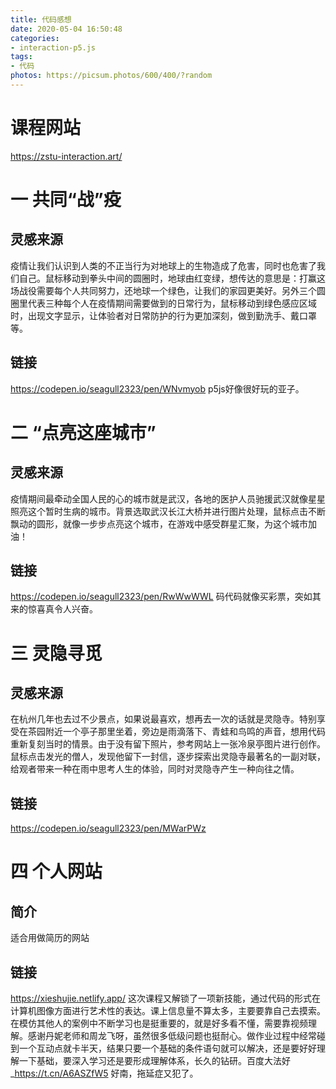 ```yaml
---
title: 代码感想
date: 2020-05-04 16:50:48
categories:
- interaction-p5.js
tags:
- 代码
photos: https://picsum.photos/600/400/?random
---
```


# 课程网站
  <https://zstu-interaction.art/>
# 一 共同“战”疫
  ## 灵感来源
  疫情让我们认识到人类的不正当行为对地球上的生物造成了危害，同时也危害了我们自己。鼠标移动到拳头中间的圆圈时，地球由红变绿，想传达的意思是：打赢这场战役需要每个人共同努力，还地球一个绿色，让我们的家园更美好。另外三个圆圈里代表三种每个人在疫情期间需要做到的日常行为，鼠标移动到绿色感应区域时，出现文字显示，让体验者对日常防护的行为更加深刻，做到勤洗手、戴口罩等。
  ## 链接
  <https://codepen.io/seagull2323/pen/WNvmyob>
  p5js好像很好玩的亚子。

# 二 “点亮这座城市”
  ## 灵感来源
  疫情期间最牵动全国人民​的心的城市就是武汉，各地的医护人员驰援武汉就像星星照亮这个暂时生病的城市。背景选取武汉长江大桥并进行图片处理，鼠标点击不断飘动的圆形，就像一步步点亮这个城市，在游戏中感受群星汇聚，为这个城市加油！
  ## 链接
  <https://codepen.io/seagull2323/pen/RwWwWWL>
  码代码就像买彩票，突如其来的惊喜真令人兴奋。

# 三 灵隐寻觅
  ## 灵感来源
  在杭州几年也去过不少景点，如果说最喜欢，想再去一次的话就是灵隐寺。特别享受在茶园附近一个亭子那里坐着，旁边是雨滴落下、青蛙和鸟鸣的声音，想用代码重新复刻当时的情景。由于没有留下照片，参考网站上一张冷泉亭图片进行创作。
  鼠标点击发光的僧人，发现他留下一封信，逐步探索出灵隐寺最著名的一副对联，给观者带来一种在雨中思考人生的体验，同时对灵隐寺产生一种向往之情。
  ## 链接
  <https://codepen.io/seagull2323/pen/MWarPWz>

# 四 个人网站
  ## 简介
  适合用做简历的网站
  ## 链接
  <https://xieshujie.netlify.app/>
  这次课程又解锁了一项新技能，通过代码的形式在计算机图像方面进行艺术性的表达。课上信息量不算太多，主要要靠自己去摸索。在模仿其他人的案例中不断学习也是挺重要的，就是好多看不懂，需要靠视频理解。感谢丹妮老师和周龙飞呀，虽然很多低级问题也挺耐心。做作业过程中经常碰到一个互动点就卡半天，结果只要一个基础的条件语句就可以解决，还是要好好理解一下基础，要深入学习还是要形成理解体系，长久的钻研。百度大法好_<https://t.cn/A6ASZfW5>
  好南，拖延症又犯了。
  